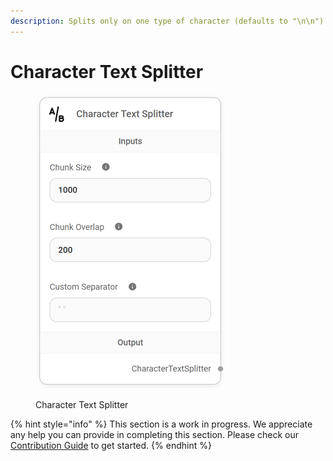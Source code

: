 ```yaml
---
description: Splits only on one type of character (defaults to "\n\n").
---
```


# Character Text Splitter

<figure><img src="../../../.gitbook/assets/image--150-.png" alt="" width="305"><figcaption><p>Character Text Splitter</p></figcaption></figure>

{% hint style="info" %}
This section is a work in progress. We appreciate any help you can provide in completing this section. Please check our [Contribution Guide](../../../contributing/) to get started.
{% endhint %}
